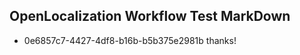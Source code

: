 ## OpenLocalization Workflow Test MarkDown
* 0e6857c7-4427-4df8-b16b-b5b375e2981b thanks!

<!--HONumber=Aug16_HO5-->


